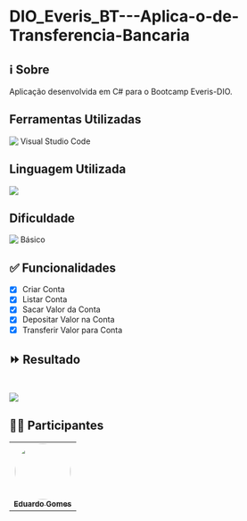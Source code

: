 # DIO_Everis_BT---Aplica-o-de-Transferencia-Bancaria


## ℹ️ Sobre
Aplicação desenvolvida em C# para o Bootcamp Everis-DIO. 

## Ferramentas Utilizadas

<img src="https://img.icons8.com/ios-glyphs/30/4a90e2/visual-studio.png"  align = "top" /> Visual Studio Code 

## Linguagem Utilizada

<img src="https://img.icons8.com/ios-filled/50/26e07f/c-plus-plus-logo.png"/>

## Dificuldade

<img src="https://img.icons8.com/ios-glyphs/30/4a90e2/low-connection.png" align = "top"/> Básico 

## ✅ Funcionalidades


- [x] Criar Conta
- [x] Listar Conta
- [x] Sacar Valor da Conta
- [x] Depositar Valor na Conta
- [x] Transferir Valor para Conta

## ⏩ Resultado

<h1>
    <img src="https://i.ibb.co/K029C6s/DIOBANK-Imagem.png">
</h1>

## 👨‍💻 Participantes

<table>
<td align="center"><a href="https://github.com/eduardo-diniz"><img style="border-radius: 50%;" src="https://avatars.githubusercontent.com/u/48698163?s=400&u=8c25d74705037ab59cd525e5dea0c878b1f97c24&v=4" width="100px;" alt=""/><br /><sub><b>Eduardo Gomes</b></sub></a><br /><a href="https://github.com/eduardo-diniz" title="Eduardo's Profile"></a></td>


</table>
